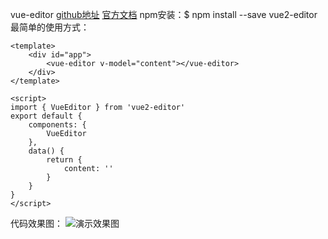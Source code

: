 vue-editor
[github地址](https://github.com/davidroyer/vue2-editor)
[官方文档](https://www.vue2editor.com/)
npm安装：$ npm install --save vue2-editor
最简单的使用方式：

    <template>
        <div id="app">
            <vue-editor v-model="content"></vue-editor>
        </div>
    </template>
    
    <script>
    import { VueEditor } from 'vue2-editor'
    export default {
        components: {
            VueEditor
        },
        data() {
            return {
                content: ''
            }
        }
    }
    </script>

代码效果图：
![演示效果图](https://www.vue2editor.com/hero-home.png)